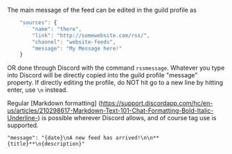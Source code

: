 The main message of the feed can be edited in the guild profile as 

```javascript
	"sources": {
		"name": "there",
		"link": "http://somewebsite.com/rss/",
		"channel": "website-feeds",
        "message": "My Message here!"
	}
```

OR done through Discord with the command `rssmessage`. Whatever you type into Discord will be directly copied into the guild profile "message" property. If directly editing the profile, do NOT hit go to a new line by hitting enter, use `\n` instead.

Regular [Markdown formatting] (https://support.discordapp.com/hc/en-us/articles/210298617-Markdown-Text-101-Chat-Formatting-Bold-Italic-Underline-) is possible wherever Discord allows, and of course tag use is supported.

`"message": "{date}\nA new feed has arrived!\n\n**{title}**\n{description}"`